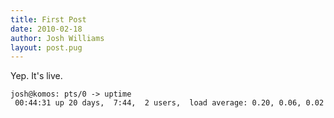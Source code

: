 ```yaml
---
title: First Post
date: 2010-02-18
author: Josh Williams
layout: post.pug
---
```

Yep.  It's live.

```shell
josh@komos: pts/0 -> uptime
 00:44:31 up 20 days,  7:44,  2 users,  load average: 0.20, 0.06, 0.02
 ```
